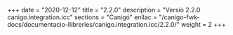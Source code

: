 +++
date        = "2020-12-12"
title       = "2.2.0"
description = "Versió 2.2.0 canigo.integration.icc"
sections    = "Canigó"
enllac		= "/canigo-fwk-docs/documentacio-llibreries/canigo.integration.icc/2.2.0/"
weight		= 2
+++

